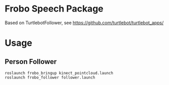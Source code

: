 # Frobo Speech Package

Based on TurtlebotFollower, see https://github.com/turtlebot/turtlebot_apps/

# Usage

## Person Follower

    roslaunch frobo_bringup kinect_pointcloud.launch
    roslaunch frobo_follower follower.launch


     

